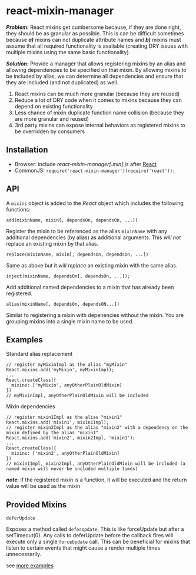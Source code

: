 react-mixin-manager
========================

***Problem:*** React mixins get cumbersome because, if they are done right, they should be as granular as possible.  This is can be difficult sometimes because ***a)*** mixins can not duplicate attribute names and ***b)*** mixins must assume that all required functionality is available (creating DRY issues with multiple mixins using the same basic functionality).

***Solution:*** Provide a manager that allows registering mixins by an alias and allowing dependencies to be specified on that mixin.  By allowing mixins to be included by alias, we can determine all dependencies and ensure that they are included (and not duplicated) as well.

1. React mixins can be much more granular (because they are reused)
2. Reduce a lot of DRY code when it comes to mixins because they can depend on existing functionality
3. Less chance of mixin duplicate function name collision (because they are more granular and reused)
4. 3rd party mixins can expose internal behaviors as registered mixins to be overridden by consumers

Installation
------------
* Browser: include *react-mixin-manager[.min].js* after [React](http://facebook.github.io/react/)
* CommonJS: ```require('react-mixin-manager')(require('react'));```

API
------------
A ```mixins``` object is added to the *React* object which includes the following functions:

```
add(mixinName, mixin[, dependsOn, dependsOn, ...])
```
Register the mixin to be referenced as the alias `mixinName` with any additional dependencies (by alias) as additional arguments.  This *will not* replace an existing mixin by that alias.


```
replace(mixinName, mixin[, dependsOn, dependsOn, ...])
```
Same as above but it *will replace* an existing mixin with the same alias.

```
inject(mixinName, dependsOn[, dependsOn, ...]);
```
Add additional named dependencies to a mixin that has already been registered.


```
alias(mixinName[, dependsOn, dependsON...])
```
Similar to registering a mixin with depenencies without the mixin.  You are grouping mixins into a single mixin name to be used.


Examples
-------------
Standard alias replacement
```
// register myMixinImpl as the alias "myMixin"
React.mixins.add('myMixin', myMixinImpl);
...
React.createClass({
  mixins: ['myMixin', anyOtherPlainOldMixin]
})
// myMixinImpl, anyOtherPlainOldMixin will be included
```

Mixin dependencies
```
// register mixin1Impl as the alias "mixin1"
React.mixins.add('mixin1', mixin1Impl);
// register mixin2Impl as the alias "mixin2" with a dependency on the mixin defined by the alias "mixin1"
React.mixins.add('mixin2', mixin2Impl, 'mixin1');
...
React.createClass({
  mixins: ['mixin2', anyOtherPlainOldMixin]
})
// mixin1Impl, mixin2Impl, anyOtherPlainOldMixin will be included (a named mixin will never be included multiple times)
```

***note***: if the registered mixin is a function, it will be executed and the return value will be used as the mixin

Provided Mixins
----------------
```deferUpdate```

Exposes a method called ```deferUpdate```.  This is like forceUpdate but after a setTimeout(0).  Any calls to deferUpdate before the callback fires will execute only a single ```forceUpdate``` call.  This can be beneficial for mixins that listen to certain events that might cause a render multiple times unnecessarily.


see [more examples](https://github.com/jhudson8/react-mixin-manager/blob/master/test/test.js#L17)
